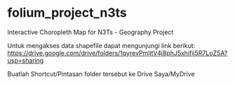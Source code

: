 # folium_project_n3ts
Interactive Choropleth Map for N3Ts - Geography Project

Untuk mengakses data shapefile dapat mengunjungi link berikut:
https://drive.google.com/drive/folders/1qyrevPmljtV4j8phJ5xhifij5R7LoZ5A?usp=sharing

Buatlah Shortcut/Pintasan folder tersebut ke Drive Saya/MyDrive
